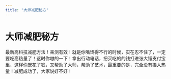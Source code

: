 ```yaml
---
title: "大师减肥秘方"
---
```

# 大师减肥秘方

最新高科技减肥方法！亲测有效！就是你嘴馋得不行的时候，实在忍不住了，一定要吃高热量了！这时你嗷的一下！拿出行动电话，把买吃的的钱打进张大锤支付宝里，这样你既花了钱，又帮助了大师，帮助了艺术，最重要的是，完全没有摄入热量！减肥成功了，大家说好不好！

